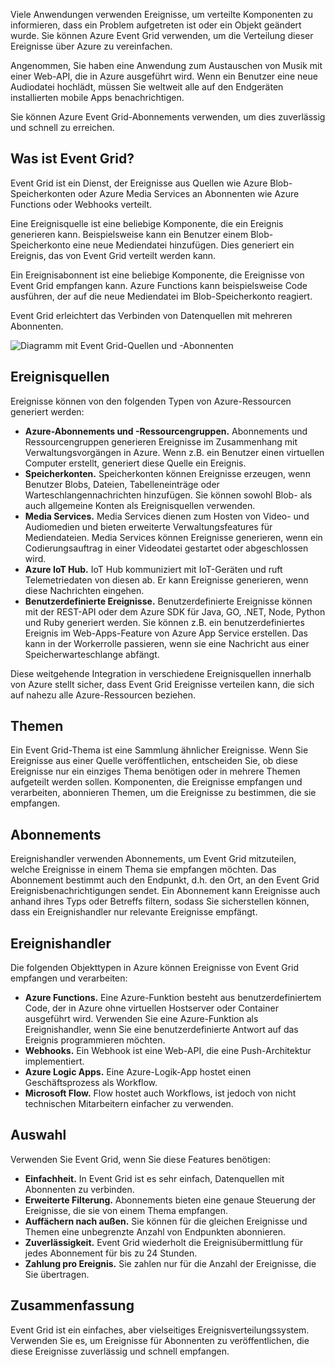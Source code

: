 Viele Anwendungen verwenden Ereignisse, um verteilte Komponenten zu informieren, dass ein Problem aufgetreten ist oder ein Objekt geändert wurde. Sie können Azure Event Grid verwenden, um die Verteilung dieser Ereignisse über Azure zu vereinfachen.

Angenommen, Sie haben eine Anwendung zum Austauschen von Musik mit einer Web-API, die in Azure ausgeführt wird. Wenn ein Benutzer eine neue Audiodatei hochlädt, müssen Sie weltweit alle auf den Endgeräten installierten mobile Apps benachrichtigen.

Sie können Azure Event Grid-Abonnements verwenden, um dies zuverlässig und schnell zu erreichen.

## <a name="what-is-event-grid"></a>Was ist Event Grid?

Event Grid ist ein Dienst, der Ereignisse aus Quellen wie Azure Blob-Speicherkonten oder Azure Media Services an Abonnenten wie Azure Functions oder Webhooks verteilt.

Eine Ereignisquelle ist eine beliebige Komponente, die ein Ereignis generieren kann. Beispielsweise kann ein Benutzer einem Blob-Speicherkonto eine neue Mediendatei hinzufügen. Dies generiert ein Ereignis, das von Event Grid verteilt werden kann.

Ein Ereignisabonnent ist eine beliebige Komponente, die Ereignisse von Event Grid empfangen kann. Azure Functions kann beispielsweise Code ausführen, der auf die neue Mediendatei im Blob-Speicherkonto reagiert.

Event Grid erleichtert das Verbinden von Datenquellen mit mehreren Abonnenten.

![Diagramm mit Event Grid-Quellen und -Abonnenten](../images/6-event-grid.png)

## <a name="event-sources"></a>Ereignisquellen

Ereignisse können von den folgenden Typen von Azure-Ressourcen generiert werden:

- **Azure-Abonnements und -Ressourcengruppen.** Abonnements und Ressourcengruppen generieren Ereignisse im Zusammenhang mit Verwaltungsvorgängen in Azure. Wenn z.B. ein Benutzer einen virtuellen Computer erstellt, generiert diese Quelle ein Ereignis.
- **Speicherkonten.** Speicherkonten können Ereignisse erzeugen, wenn Benutzer Blobs, Dateien, Tabelleneinträge oder Warteschlangennachrichten hinzufügen. Sie können sowohl Blob- als auch allgemeine Konten als Ereignisquellen verwenden.
- **Media Services.** Media Services dienen zum Hosten von Video- und Audiomedien und bieten erweiterte Verwaltungsfeatures für Mediendateien. Media Services können Ereignisse generieren, wenn ein Codierungsauftrag in einer Videodatei gestartet oder abgeschlossen wird.
- **Azure IoT Hub.** IoT Hub kommuniziert mit IoT-Geräten und ruft Telemetriedaten von diesen ab. Er kann Ereignisse generieren, wenn diese Nachrichten eingehen.
- **Benutzerdefinierte Ereignisse.** Benutzerdefinierte Ereignisse können mit der REST-API oder dem Azure SDK für Java, GO, .NET, Node, Python und Ruby generiert werden. Sie können z.B. ein benutzerdefiniertes Ereignis im Web-Apps-Feature von Azure App Service erstellen. Das kann in der Workerrolle passieren, wenn sie eine Nachricht aus einer Speicherwarteschlange abfängt.

Diese weitgehende Integration in verschiedene Ereignisquellen innerhalb von Azure stellt sicher, dass Event Grid Ereignisse verteilen kann, die sich auf nahezu alle Azure-Ressourcen beziehen.

## <a name="topics"></a>Themen

Ein Event Grid-Thema ist eine Sammlung ähnlicher Ereignisse. Wenn Sie Ereignisse aus einer Quelle veröffentlichen, entscheiden Sie, ob diese Ereignisse nur ein einziges Thema benötigen oder in mehrere Themen aufgeteilt werden sollen. Komponenten, die Ereignisse empfangen und verarbeiten, abonnieren Themen, um die Ereignisse zu bestimmen, die sie empfangen.

## <a name="subscriptions"></a>Abonnements

Ereignishandler verwenden Abonnements, um Event Grid mitzuteilen, welche Ereignisse in einem Thema sie empfangen möchten. Das Abonnement bestimmt auch den Endpunkt, d.h. den Ort, an den Event Grid Ereignisbenachrichtigungen sendet. Ein Abonnement kann Ereignisse auch anhand ihres Typs oder Betreffs filtern, sodass Sie sicherstellen können, dass ein Ereignishandler nur relevante Ereignisse empfängt.

## <a name="event-handlers"></a>Ereignishandler

Die folgenden Objekttypen in Azure können Ereignisse von Event Grid empfangen und verarbeiten:

- **Azure Functions.** Eine Azure-Funktion besteht aus benutzerdefiniertem Code, der in Azure ohne virtuellen Hostserver oder Container ausgeführt wird. Verwenden Sie eine Azure-Funktion als Ereignishandler, wenn Sie eine benutzerdefinierte Antwort auf das Ereignis programmieren möchten.
- **Webhooks.** Ein Webhook ist eine Web-API, die eine Push-Architektur implementiert.
- **Azure Logic Apps.** Eine Azure-Logik-App hostet einen Geschäftsprozess als Workflow.
- **Microsoft Flow.** Flow hostet auch Workflows, ist jedoch von nicht technischen Mitarbeitern einfacher zu verwenden.

## <a name="how-to-choose"></a>Auswahl

Verwenden Sie Event Grid, wenn Sie diese Features benötigen:

- **Einfachheit.** In Event Grid ist es sehr einfach, Datenquellen mit Abonnenten zu verbinden.
- **Erweiterte Filterung.** Abonnements bieten eine genaue Steuerung der Ereignisse, die sie von einem Thema empfangen.
- **Auffächern nach außen.** Sie können für die gleichen Ereignisse und Themen eine unbegrenzte Anzahl von Endpunkten abonnieren.
- **Zuverlässigkeit.** Event Grid wiederholt die Ereignisübermittlung für jedes Abonnement für bis zu 24 Stunden.
- **Zahlung pro Ereignis.** Sie zahlen nur für die Anzahl der Ereignisse, die Sie übertragen.

## <a name="summary"></a>Zusammenfassung

Event Grid ist ein einfaches, aber vielseitiges Ereignisverteilungssystem. Verwenden Sie es, um Ereignisse für Abonnenten zu veröffentlichen, die diese Ereignisse zuverlässig und schnell empfangen.